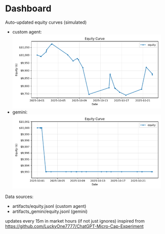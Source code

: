 # Dashboard

Auto-updated equity curves (simulated)

- custom agent: ![Equity Curve](artifacts/equity.png?v=ade991c)
- gemini: ![Equity Curve (Gemini)](artifacts_gemini/equity.png?v=ade991c)

Data sources:
- artifacts/equity.jsonl (custom agent)
- artifacts_gemini/equity.jsonl (gemini)

updates every 15m in market hours (if not just ignores)
inspired from https://github.com/LuckyOne7777/ChatGPT-Micro-Cap-Experiment
